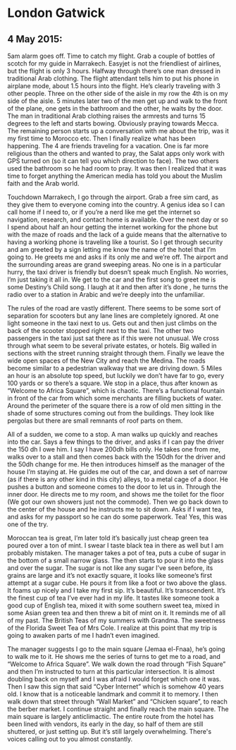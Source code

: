 # London Gatwick 
## 4 May 2015: 

5am alarm goes off.  Time to catch my flight.  Grab a couple of bottles of scotch for my guide in Marrakech. Easyjet is not the friendliest of airlines, but the flight is only 3 hours.   Halfway through there’s one man dressed in traditional Arab clothing.   The flight attendant tells him to put his phone in airplane mode, about 1.5 hours into the flight. He’s clearly traveling with 3 other people.  Three on the other side of the aisle in my row the 4th is on my side of the aisle.  5 minutes later two of the men get up and walk to the front of the plane, one gets in the bathroom and the other, he waits by the door.  The man in traditional Arab clothing raises the armrests and turns 15 degrees to the left and starts bowing.  Obviously praying towards Mecca.  The remaining person starts up a conversation with me about the trip, was it my first time to Morocco etc.  Then I finally realize what has been happening.  The 4 are friends traveling for a vacation.  One is far more religious than the others and wanted to pray, the Salat apps only work with GPS turned on (so it can tell you which direction to face).  The two others used the bathroom so he had room to pray.  It was then I realized that it was time to forget anything the American media has told you about the Muslim faith and the Arab world.

Touchdown Marrakech, I go through the airport.  Grab a free sim card, as they give them to everyone coming into the country.  A genius idea so I can call home if I need to, or if you’re a nerd like me get the internet so navigation, research, and contact home is available.  Over the next day or so I spend about half an hour getting the internet working for the phone but with the maze of roads and the lack of a guide means that the alternative to having a working phone is traveling like a tourist.  So I get through security and am greeted by a sign letting me know the name of the hotel that I’m going to.  He greets me and asks if its only me and we’re off.   The airport and the surrounding areas are grand sweeping areas.   No one is in a particular hurry, the taxi driver is friendly but doesn’t speak much English. No worries, I’m just taking it all in.  We get to the car and the first song to greet me is some Destiny’s Child song.  I laugh at it and then after it’s done , he turns the radio over to a station in Arabic and we’re deeply into the unfamiliar.  

The rules of the road are vastly different.  There seems to be some sort of separation for scooters but any lane lines are completely ignored.  At one light someone in the taxi next to us.  Gets out and then just climbs on the back of the scooter stopped right next to the taxi.  The other two passengers in the taxi just sat there as if this were not unusual.  We cross through what seem to be several private estates, or hotels.  Big walled in sections with the street running straight through them.   Finally we leave the wide open spaces of the New City and reach the Medina.   The roads become similar to a pedestrian walkway that we are driving down. 5 Miles an hour is an absolute top speed, but luckily we don’t have far to go, every 100 yards or so there’s a square.  We stop in a place, thus after known as “Welcome to Africa Square”, which is chaotic.  There’s a functional fountain in front of the car from which some merchants are filling buckets of water.  Around the perimeter of the square there is a row of old men sitting in the shade of some structures coming out from the buildings.  They look like pergolas but there are small remnants of roof parts on them.  

All of a sudden, we come to a stop.  A man walks up quickly and reaches into the car.  Says a few things to the driver, and asks if I can pay the driver the 150 dh I owe him.  I say I have 200dh bills only.  He takes one from me, walks over to a stall and then comes back with the 150dh for the driver and the 50dh change for me.  He then introduces himself as the manager of the house I’m staying at.   He guides me out of the car, and down a set of narrow (as if there is any other kind in this city) alleys, to a metal cage of a door.  He pushes a button and someone comes to the door to let us in.   Through the inner door.  He directs me to my room, and shows me the toilet for the floor (We got our own showers just not the commode).  Then we go back down to the center of the house and he instructs me to sit down.  Asks if I want tea, and asks for my passport so he can do some paperwork.  Tea! Yes, this was one of the try.  

Moroccan tea is great, I’m later told it’s basically just cheap green tea poured over a ton of mint. I swear I taste black tea in there as well but I am probably mistaken.  The manager takes a pot of tea, puts a cube of sugar in the bottom of a small narrow glass.  The then starts to pour it into the glass and over the sugar.  The sugar is not like any sugar I’ve seen before, its grains are large and it’s not exactly square, it looks like someone’s first attempt at a sugar cube.  He pours it from like a foot or two above the glass. It foams up nicely and I take my first sip.  It’s beautiful. It’s transcendent.  It’s the finest cup of tea I’ve ever had in my life.  It tastes like someone took a good cup of English tea, mixed it with some southern sweet tea, mixed in some Asian green tea and then threw a bit of mint on it.   It reminds me of all of my past.   The British Teas of my summers with Grandma.  The sweetness of the Florida Sweet Tea of Mrs Cole.   I realize at this point that my trip is going to awaken parts of me I hadn’t even imagined.   

The manager suggests I go to the main square (Jemaa el-Fnaa),  he’s going to walk me to it.   He shows me the series of turns to get me to a road, and “Welcome to Africa Square”.  We walk down the road through “Fish Square” and then I’m instructed to turn at this particular intersection.  It is almost doubling back on myself and I was afraid I would forget which one it was.  Then I saw this sign that said “Cyber Internet” which is somehow 40 years old.  I know that is a noticeable landmark and commit it to memory.  I then walk down that street through “Wall Market” and “Chicken square”, to reach the berber market.  I continue straight and finally reach the main square. The main square is largely anticlimactic.  The entire route from the hotel has been lined with vendors, its early in the day, so half of them are still shuttered, or just setting up.    But it’s still largely overwhelming.   There's voices calling out to you almost constantly.  

